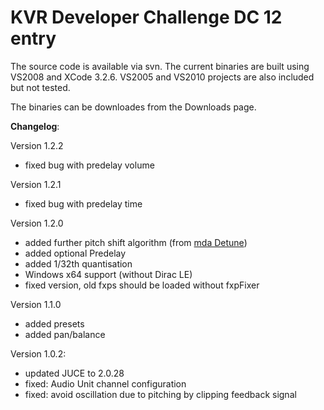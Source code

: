 # KVR Developer Challenge DC 12 entry #

The source code is available via svn. The current binaries are built using VS2008 and XCode 3.2.6. VS2005 and VS2010 projects are also included but not tested.

The binaries can be downloades from the Downloads page.

**Changelog**:

Version 1.2.2
  * fixed bug with predelay volume

Version 1.2.1
  * fixed bug with predelay time

Version 1.2.0
  * added further pitch shift algorithm (from [mda Detune](http://mda.smartelectronix.com/))
  * added optional Predelay
  * added 1/32th quantisation
  * Windows x64 support (without Dirac LE)
  * fixed version, old fxps should be loaded without fxpFixer

Version 1.1.0
  * added presets
  * added pan/balance

Version 1.0.2:
  * updated JUCE to 2.0.28
  * fixed: Audio Unit channel configuration
  * fixed: avoid oscillation due to pitching by clipping feedback signal